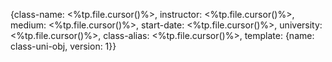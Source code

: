 {class-name: <%tp.file.cursor()%>, instructor: <%tp.file.cursor()%>, medium: <%tp.file.cursor()%>, start-date: <%tp.file.cursor()%>, university: <%tp.file.cursor()%>, class-alias: <%tp.file.cursor()%>, template: {name: class-uni-obj, version: 1}}